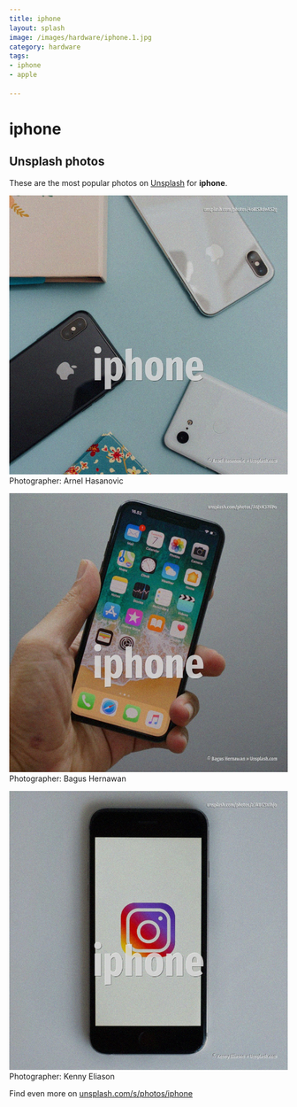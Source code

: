 ```yaml
---
title: iphone
layout: splash
image: /images/hardware/iphone.1.jpg
category: hardware
tags:
- iphone
- apple

---
```

# iphone



 
## Unsplash photos
These are the most popular photos on [Unsplash](https://unsplash.com) for **iphone**.
 
![iphone](/images/hardware/iphone.1.jpg)
Photographer:  Arnel Hasanovic
 
![iphone](/images/hardware/iphone.2.jpg)
Photographer:  Bagus Hernawan
 
![iphone](/images/hardware/iphone.3.jpg)
Photographer:  Kenny Eliason
 
Find even more on [unsplash.com/s/photos/iphone](https://unsplash.com/s/photos/iphone)
 
